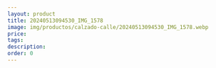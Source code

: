 ```yaml
---
layout: product
title: 20240513094530_IMG_1578
image: img/productos/calzado-calle/20240513094530_IMG_1578.webp
price: 
tags: 
description: 
order: 0
---
```

